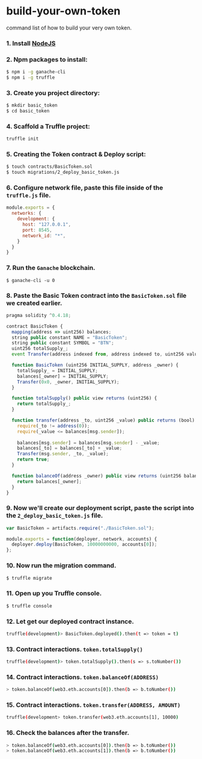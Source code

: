 # build-your-own-token
command list of how to build your very own token.

### 1. Install [NodeJS](https://nodejs.org/en/)

### 2. Npm packages to install:

```bash
$ npm i -g ganache-cli
$ npm i -g truffle
```

### 3. Create you project directory:

```bash
$ mkdir basic_token
$ cd basic_token
```

### 4. Scaffold a Truffle project:

```bash
truffle init
```

### 5. Creating the Token contract & Deploy script:

```bash
$ touch contracts/BasicToken.sol
$ touch migrations/2_deploy_basic_token.js
```

### 6. Configure network file, paste this file inside of the `truffle.js` file.

```javascript
module.exports = {
  networks: {
    development: {
      host: "127.0.0.1",
      port: 8545,
      network_id: "*",
    }
  }
}
```

### 7. Run the `Ganache` blockchain.

```
$ ganache-cli -u 0
```

### 8. Paste the Basic Token contract into the `BasicToken.sol` file we created earlier.

```javascript
pragma solidity ^0.4.18;

contract BasicToken {
  mapping(address => uint256) balances;
  string public constant NAME = "BasicToken";
  string public constant SYMBOL = "BTN";
  uint256 totalSupply_;
  event Transfer(address indexed from, address indexed to, uint256 value);

  function BasicToken (uint256 INITIAL_SUPPLY, address _owner) {
    totalSupply_ = INITIAL_SUPPLY;
    balances[_owner] = INITIAL_SUPPLY;
    Transfer(0x0, _owner, INITIAL_SUPPLY);
  }

  function totalSupply() public view returns (uint256) {
    return totalSupply_;
  }

  function transfer(address _to, uint256 _value) public returns (bool) {
    require(_to != address(0));
    require(_value <= balances[msg.sender]);
    
    balances[msg.sender] = balances[msg.sender] - _value;
    balances[_to] = balances[_to] + _value;
    Transfer(msg.sender, _to, _value);
    return true;
  }

  function balanceOf(address _owner) public view returns (uint256 balance) {
    return balances[_owner];
  }
}
```

### 9. Now we'll create our deployment script, paste the script into the `2_deploy_basic_token.js` file.

```javascript
var BasicToken = artifacts.require("./BasicToken.sol");

module.exports = function(deployer, network, accounts) {
  deployer.deploy(BasicToken, 10000000000, accounts[0]);
};
```

### 10. Now run the migration command.

```bash
$ truffle migrate
```

### 11. Open up you Truffle console.

```bash
$ truffle console
```

### 12. Let get our deployed contract instance.

```bash
truffle(development)> BasicToken.deployed().then(t => token = t)
```

### 13. Contract interactions. `token.totalSupply()`

```bash
truffle(development)> token.totalSupply().then(s => s.toNumber())
```

### 14. Contract interactions. `token.balanceOf(ADDRESS)`

```bash
> token.balanceOf(web3.eth.accounts[0]).then(b => b.toNumber())
```

### 15. Contract interactions. `token.transfer(ADDRESS, AMOUNT)`

```bash
truffle(development> token.transfer(web3.eth.accounts[1], 10000)
```

### 16. Check the balances after the transfer.

```bash
> token.balanceOf(web3.eth.accounts[0]).then(b => b.toNumber())
> token.balanceOf(web3.eth.accounts[1]).then(b => b.toNumber())
```
